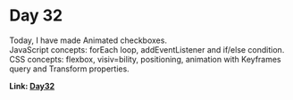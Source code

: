 # Day 32

Today, I have made Animated checkboxes.<br> JavaScript concepts: forEach loop, addEventListener and
if/else condition.<br> CSS concepts: flexbox, visiv=bility, positioning, animation with Keyframes
query and Transform properties.<br>

**Link: [Day32](https://rushigoswami.github.io/50-Days-of-Javascript/day32)**
